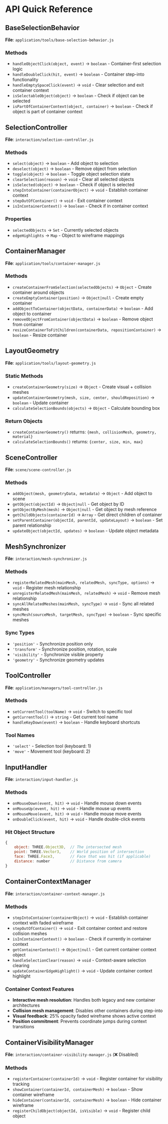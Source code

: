 # API Quick Reference

## BaseSelectionBehavior
**File**: `application/tools/base-selection-behavior.js`

### Methods
- `handleObjectClick(object, event)` → `boolean` - Container-first selection logic
- `handleDoubleClick(hit, event)` → `boolean` - Container step-into functionality
- `handleEmptySpaceClick(event)` → `void` - Clear selection and exit container context
- `isSelectableObject(object)` → `boolean` - Check if object can be selected
- `isPartOfContainerContext(object, container)` → `boolean` - Check if object is part of container context

## SelectionController  
**File**: `interaction/selection-controller.js`

### Methods
- `select(object)` → `boolean` - Add object to selection
- `deselect(object)` → `boolean` - Remove object from selection
- `toggle(object)` → `boolean` - Toggle object selection state
- `clearSelection(reason)` → `void` - Clear all selected objects
- `isSelected(object)` → `boolean` - Check if object is selected
- `stepIntoContainer(containerObject)` → `void` - Establish container context
- `stepOutOfContainer()` → `void` - Exit container context
- `isInContainerContext()` → `boolean` - Check if in container context

### Properties
- `selectedObjects` → `Set` - Currently selected objects
- `edgeHighlights` → `Map` - Object to wireframe mappings

## ContainerManager
**File**: `application/tools/container-manager.js`

### Methods  
- `createContainerFromSelection(selectedObjects)` → `Object` - Create container around objects
- `createEmptyContainer(position)` → `Object|null` - Create empty container
- `addObjectToContainer(objectData, containerData)` → `boolean` - Add object to container
- `removeObjectFromContainer(objectData)` → `boolean` - Remove object from container  
- `resizeContainerToFitChildren(containerData, repositionContainer)` → `boolean` - Resize container

## LayoutGeometry
**File**: `application/tools/layout-geometry.js`

### Static Methods
- `createContainerGeometry(size)` → `Object` - Create visual + collision meshes
- `updateContainerGeometry(mesh, size, center, shouldReposition)` → `boolean` - Update container
- `calculateSelectionBounds(objects)` → `Object` - Calculate bounding box

### Return Objects
- `createContainerGeometry()` returns: `{mesh, collisionMesh, geometry, material}`
- `calculateSelectionBounds()` returns: `{center, size, min, max}`

## SceneController
**File**: `scene/scene-controller.js`

### Methods
- `addObject(mesh, geometryData, metadata)` → `Object` - Add object to scene
- `getObject(objectId)` → `Object|null` - Get object by ID
- `getObjectByMesh(mesh)` → `Object|null` - Get object by mesh reference
- `getChildObjects(containerId)` → `Array` - Get direct children of container
- `setParentContainer(objectId, parentId, updateLayout)` → `boolean` - Set parent relationship
- `updateObject(objectId, updates)` → `boolean` - Update object metadata

## MeshSynchronizer
**File**: `interaction/mesh-synchronizer.js`

### Methods
- `registerRelatedMesh(mainMesh, relatedMesh, syncType, options)` → `void` - Register mesh relationship
- `unregisterRelatedMesh(mainMesh, relatedMesh)` → `void` - Remove mesh relationship
- `syncAllRelatedMeshes(mainMesh, syncType)` → `void` - Sync all related meshes
- `syncMesh(sourceMesh, targetMesh, syncType)` → `boolean` - Sync specific meshes

### Sync Types
- `'position'` - Synchronize position only
- `'transform'` - Synchronize position, rotation, scale
- `'visibility'` - Synchronize visible property
- `'geometry'` - Synchronize geometry updates

## ToolController
**File**: `application/managers/tool-controller.js`

### Methods
- `setCurrentTool(toolName)` → `void` - Switch to specific tool
- `getCurrentTool()` → `string` - Get current tool name
- `handleKeyDown(event)` → `boolean` - Handle keyboard shortcuts

### Tool Names
- `'select'` - Selection tool (keyboard: 1)
- `'move'` - Movement tool (keyboard: 2)  

## InputHandler
**File**: `interaction/input-handler.js`

### Methods
- `onMouseDown(event, hit)` → `void` - Handle mouse down events
- `onMouseUp(event, hit)` → `void` - Handle mouse up events  
- `onMouseMove(event, hit)` → `void` - Handle mouse move events
- `onDoubleClick(event, hit)` → `void` - Handle double-click events

### Hit Object Structure
```javascript
{
    object: THREE.Object3D,  // The intersected mesh
    point: THREE.Vector3,    // World position of intersection
    face: THREE.Face3,       // Face that was hit (if applicable)  
    distance: number         // Distance from camera
}
```

## ContainerContextManager
**File**: `interaction/container-context-manager.js`

### Methods
- `stepIntoContainer(containerObject)` → `void` - Establish container context with faded wireframe
- `stepOutOfContainer()` → `void` - Exit container context and restore collision meshes
- `isInContainerContext()` → `boolean` - Check if currently in container context
- `getContainerContext()` → `Object|null` - Get current container context object
- `handleSelectionClear(reason)` → `void` - Context-aware selection clearing
- `updateContainerEdgeHighlight()` → `void` - Update container context highlight

### Container Context Features
- **Interactive mesh resolution**: Handles both legacy and new container architectures
- **Collision mesh management**: Disables other containers during step-into
- **Visual feedback**: 25% opacity faded wireframe shows active context
- **Position commitment**: Prevents coordinate jumps during context transitions

## ContainerVisibilityManager
**File**: `interaction/container-visibility-manager.js` (❌ Disabled)

### Methods
- `registerContainer(containerId)` → `void` - Register container for visibility tracking
- `showContainer(containerId, containerMesh)` → `boolean` - Show container wireframe
- `hideContainer(containerId, containerMesh)` → `boolean` - Hide container wireframe
- `registerChildObject(objectId, isVisible)` → `void` - Register child object